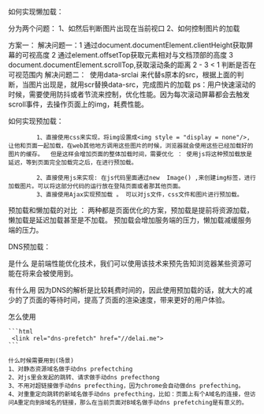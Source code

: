 如何实现懒加载：

分为两个问题： 1、如然后判断图片出现在当前视口
              2、如何控制图片的加载
            
方案一：
解决问题一：1 通过document.documentElement.clientHeight获取屏幕的可视高度
           2 通过element.offsetTop获取元素相对与文档顶部的高度
           3 document.documentElement.scrollTop,获取滚动条的距离
           2 - 3 < 1  判断是否在可视范围内
解决问题二： <img data-src = 'xxx.png'/>
            使用data-srclai 来代替s原本的src，根据上面的判断，当图片出现是，就用scr替换data-src，完成图片的加载
ps：用户快速滚动的时候，需要使用防抖或者节流来控制，优化性能。因为每次滚动屏幕都会去触发scroll事件，去操作页面上的img，耗费性能。

如何实现预加载： 

            1、直接使用css来实现，将img设置成<img style = "display = none"/>, 让他和页面一起加载，在web其他地方调用这些图片的时候，浏览器就会使用这些已经加载好的图片的缓存。  但是这样会增加页面的整体加载时间，需要优化 ： 使用js将这种预加载放是延迟，等到页面完全加载完之后，在进行预加载。

            2、直接使用js来实现: 在js代码里面通过new  Image() ,来创建img标签，进行加载图片。可以将这部分代码的运行放在登陆页面或者那其他页面。
            3、直接使用Ajax实现预加载 。 可以对js文件，css文件和图片进行预加载。


预加载和懒加载的对比 ：
两种都是页面优化的方案，预加载是提前将资源加载，懒加载是延迟加载甚至是不加载。 预加载会增加服务端的压力，懒加载减缓服务端的压力。



DNS预加载：

 是什么 
    是前端性能优化技术，我们可以使用该技术来预先告知浏览器某些资源可能在将来会被使用到。

 有什么用
    因为DNS的解析是比较耗费时间的，因此使用预加载的话，就大大的减少的了页面的等待时间，提高了页面的渲染速度，带来更好的用户体验。

 怎么使用

    ```html
     <link rel="dns-prefetch" href="//delai.me">
    ```

    什么时候需要用到(场景)
    1、对静态资源域名做手动dns prefectching
    2、对js里会发起的跳转、请求做手动dns prefecthong
    3、不用对超链接做手动dns prefecthing，因为chrome会自动做dns prefecthing。
    4、对重重定向跳转的新域名做手动dns prefecthing，比如：页面上有个A域名的连接，但访问A重定向到B域名的链接，那么在当前页面对B域名做手动dns prefetching是有意义的。

